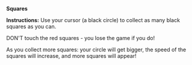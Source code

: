 **Squares** 

**Instructions:**
Use your cursor (a black circle) to collect as many black squares as you can. 

DON'T touch the red squares - you lose the game if you do! 

As you collect more squares: your circle will get bigger, the speed of the squares will increase, and more squares will appear!
